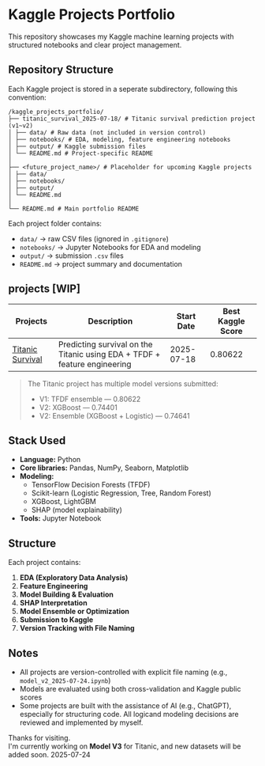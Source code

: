 # Kaggle Projects Portfolio
This repository showcases my Kaggle machine learning projects with structured notebooks and clear project management.  

## Repository Structure
Each Kaggle project is stored in a seperate subdirectory, following this convention:  

```
/kaggle_projects_portfolio/
├── titanic_survival_2025-07-18/ # Titanic survival prediction project (v1~v2)
│ ├── data/ # Raw data (not included in version control)
│ ├── notebooks/ # EDA, modeling, feature engineering notebooks
│ ├── output/ # Kaggle submission files
│ └── README.md # Project-specific README
│
├── <future_project_name>/ # Placeholder for upcoming Kaggle projects
│ ├── data/
│ ├── notebooks/
│ ├── output/
│ └── README.md
│
└── README.md # Main portfolio README
```

Each project folder contains:
- `data/` → raw CSV files (ignored in `.gitignore`)  
- `notebooks/` → Jupyter Notebooks for EDA and modeling  
- `output/` → submission `.csv` files
- `README.md` → project summary and documentation


## projects **[WIP]**  
| Projects | Description | Start Date | Best Kaggle Score |
|---|---|---|---|
|[Titanic Survival](titanic_survival_2025-07-18/README.md)|Predicting survival on the Titanic using EDA + TFDF + feature engineering|2025-07-18|0.80622|
> The Titanic project has multiple model versions submitted:
> - V1: TFDF ensemble — 0.80622  
> - V2: XGBoost — 0.74401  
> - V2: Ensemble (XGBoost + Logistic) — 0.74641  

## Stack Used
- **Language:** Python  
- **Core libraries:** Pandas, NumPy, Seaborn, Matplotlib  
- **Modeling:**
  - TensorFlow Decision Forests (TFDF)
  - Scikit-learn (Logistic Regression, Tree, Random Forest)
  - XGBoost, LightGBM
  - SHAP (model explainability)
- **Tools:** Jupyter Notebook  

## Structure
Each project contains:
1. **EDA (Exploratory Data Analysis)**  
2. **Feature Engineering**  
3. **Model Building & Evaluation**  
4. **SHAP Interpretation**  
5. **Model Ensemble or Optimization**  
6. **Submission to Kaggle**  
7. **Version Tracking with File Naming**

## Notes
- All projects are version-controlled with explicit file naming (e.g., `model_v2_2025-07-24.ipynb`)
- Models are evaluated using both cross-validation and Kaggle public scores
- Some projects are built with the assistance of AI (e.g., ChatGPT), especially for structuring code. All logicand modeling decisions are reviewed and implemented by myself.

Thanks for visiting.  
I'm currently working on **Model V3** for Titanic, and new datasets will be added soon.
2025-07-24